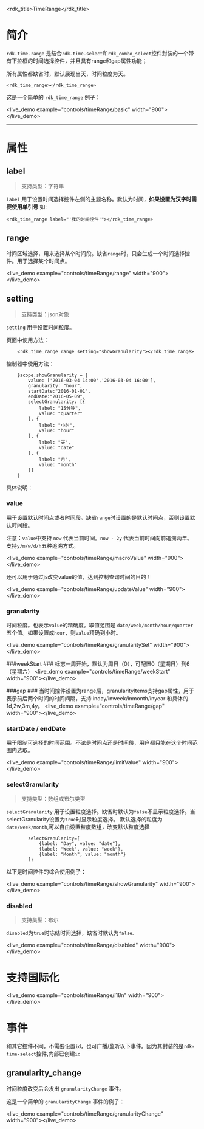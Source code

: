 <rdk_title>TimeRange</rdk_title>

# 简介 #

`rdk-time-range` 是结合`rdk-time-select`和`rdk_combo_select`控件封装的一个带有下拉框的时间选择控件，并且具有range和gap属性功能；

所有属性都缺省时，默认展现当天，时间粒度为天。

	<rdk_time_range></rdk_time_range>

这是一个简单的 `rdk_time_range` 例子：

<live_demo example="controls/timeRange/basic" width="900"></live_demo>

---
# 属性 #

## label <binding></binding> ##
> 支持类型：字符串

`label` 用于设置时间选择控件左侧的主题名称。默认为时间，**如果设置为汉字时需要使用单引号**
 如:

	<rdk_time_range label="'我的时间控件'"></rdk_time_range>


## range ##

时间区域选择，用来选择某个时间段。缺省`range`时，只会生成一个时间选择控件。用于选择某个时间点。

<live_demo example="controls/timeRange/range" width="900"></live_demo>

## setting ##
> 支持类型：json对象

`setting` 用于设置时间粒度。

页面中使用方法：

		<rdk_time_range range setting="showGranularity"></rdk_time_range>

控制器中使用方法：

	    $scope.showGranularity = {
	        value: ['2016-03-04 14:00','2016-03-04 16:00'],
			granularity: "hour",
			startDate:"2016-01-01",
	        endDate:"2016-05-09",
	        selectGranularity: [{
	            label: "15分钟",
	            value: "quarter"
	        }, {
	            label: "小时",
	            value: "hour"
	        }, {
	            label: "天",
	            value: "date"
	        }, {
	            label: "月",
	            value: "month"
	        }]
	    }

具体说明：

### value ###
  
用于设置默认时间点或者时间段。缺省`range`时设置的是默认时间点，否则设置默认时间段。

注意：`value`中支持 `now` 代表当前时间。`now - 2y` 代表当前时间向前追溯两年。支持`y/m/w/d/h`五种追溯方式。

<live_demo example="controls/timeRange/macroValue" width="900"></live_demo>

还可以用于通过js改变value的值，达到控制查询时间的目的！

<live_demo example="controls/timeRange/updateValue" width="900"></live_demo>

### granularity ###
	
时间粒度。也表示`value`的精确度。取值范围是 `date/week/month/hour/quarter` 五个值。如果设置成`hour`，则`value`精确到小时。

<live_demo example="controls/timeRange/granularitySet" width="900"></live_demo>

###weekStart ###
标志一周开始，默认为周日（0），可配置0（星期日）到6（星期六）
<live_demo example="controls/timeRange/weekStart" width="900"></live_demo>

###gap ###
当时间控件设置为range后，granularityItems支持gap属性，用于表示前后两个时间的时间间隔，支持
inday/inweek/inmonth/inyear 和具体的 1d,2w,3m,4y。
<live_demo example="controls/timeRange/gap" width="900"></live_demo>

### startDate / endDate ###

用于限制可选择的时间范围。不论是时间点还是时间段，用户都只能在这个时间范围内选取。

<live_demo example="controls/timeRange/limitValue" width="900"></live_demo>
	
### selectGranularity ###
> 支持类型：数组或布尔类型

`selectGranularity` 用于设置粒度选择。缺省时默认为`false`不显示粒度选择。当selectGranularity设置为`true`时显示粒度选择。
默认选择的粒度为`date/week/month`,可以自由设置粒度数组，改变默认粒度选择

            selectGranularity=[
                {label: "Day", value: "date"},
                {label: "Week", value: "week"},
                {label: "Month", value: "month"}
            ];

以下是时间控件的综合使用例子：

<live_demo example="controls/timeRange/showGranularity" width="900"></live_demo>

### disabled ###

> 支持类型：布尔

`disabled`为`true`时冻结时间选择，缺省时默认为`false`.

<live_demo example="controls/timeRange/disabled" width="900"></live_demo>

# 支持国际化 #
<live_demo example="controls/timeRange/i18n" width="900"></live_demo>

# 事件 #

和其它控件不同，不需要设置`id`，也可广播/监听以下事件。因为其封装的是`rdk-time-select`控件,内部已创建`id`

## granularity_change ##

时间粒度改变后会发出 `granularityChange` 事件。

这是一个简单的 `granularityChange` 事件的例子：

<live_demo example="controls/timeRange/granularityChange" width="900"></live_demo>

